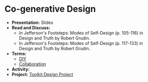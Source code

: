 # Co-generative Design
- **Presentation:** Slides
- **Read and Discuss:**
  - In Jefferson's Footsteps: Modes of Self-Design (p. 105-116) in Design and Truth by Robert Grudin.
  - In Jefferson's Footsteps: Modes of Self-Design (p. 117-133) in Design and Truth by Robert Grudin.
- **Terms:**
  - [DIY](../topics/diy.md)
  - [Collaboration](../topics/collaboration.md)
- **Activity:** 
- **Project:** [Toolkit Design Project](../projects/toolkit_design_project.md)

